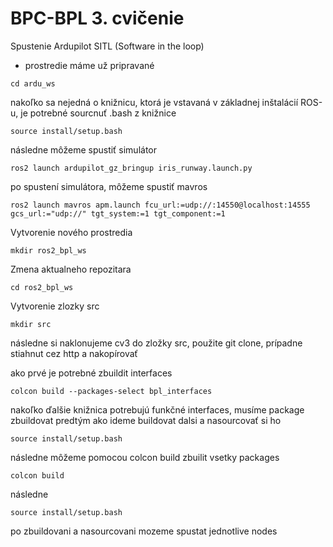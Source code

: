 # BPC-BPL 3. cvičenie

Spustenie Ardupilot SITL (Software in the loop)
- prostredie máme už pripravané
```
cd ardu_ws
```

nakoľko sa nejedná o knižnicu, ktorá je vstavaná v základnej inštalácií ROS-u, je potrebné sourcnuť .bash z knižnice
```
source install/setup.bash
```

následne môžeme spustiť simulátor
```
ros2 launch ardupilot_gz_bringup iris_runway.launch.py
```

po spustení simulátora, môžeme spustiť mavros
```
ros2 launch mavros apm.launch fcu_url:=udp://:14550@localhost:14555 gcs_url:="udp://" tgt_system:=1 tgt_component:=1
```

Vytvorenie nového prostredia
```
mkdir ros2_bpl_ws
```
Zmena aktualneho repozitara
```
cd ros2_bpl_ws
```
Vytvorenie zlozky src
```
mkdir src
```
následne si naklonujeme cv3 do zložky src, použite git clone, prípadne stiahnut cez http a nakopírovať

ako prvé je potrebné zbuildit interfaces
```
colcon build --packages-select bpl_interfaces
```
nakoľko ďalšie knižnica potrebujú funkčné interfaces, musíme package zbuildovat predtým ako ideme buildovat dalsi a nasourcovať si ho
```
source install/setup.bash
```
následne môžeme pomocou colcon build zbuilit vsetky packages
```
colcon build
```
následne
```
source install/setup.bash
```
po zbuildovani a nasourcovani mozeme spustat jednotlive nodes

